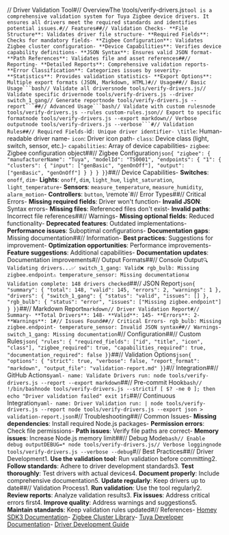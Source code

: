 // Driver Validation Tool#// OverviewThe \tools/verify-drivers.js` tool is a comprehensive validation system for Tuya Zigbee device drivers. It ensures all drivers meet the required standards and identifies potential issues.#// Features##// Validation Checks- **File Structure**: Validates driver file structure- **Required Fields**: Checks for mandatory fields- **Zigbee Configuration**: Validates Zigbee cluster configuration- **Device Capabilities**: Verifies device capability definitions- **JSON Syntax**: Ensures valid JSON format- **Path References**: Validates file and asset references##// Reporting- **Detailed Reports**: Comprehensive validation reports- **Error Classification**: Categorizes issues by severity- **Statistics**: Provides validation statistics- **Export Options**: Multiple export formats (JSON, Markdown, HTML)#// Usage##// Basic Usage```bash// Validate all driversnode tools/verify-drivers.js// Validate specific drivernode tools/verify-drivers.js --driver switch_1_gang// Generate reportnode tools/verify-drivers.js --report```##// Advanced Usage```bash// Validate with custom rulesnode tools/verify-drivers.js --rules custom-rules.json// Export to specific formatnode tools/verify-drivers.js --export markdown// Verbose outputnode tools/verify-drivers.js --verbose```#// Validation Rules##// Required Fields- `id`: Unique driver identifier- \title`: Human-readable driver name- `icon`: Driver icon path- `class`: Device class (light, switch, sensor, etc.)- `capabilities`: Array of device capabilities- `zigbee`: Zigbee configuration object##// Zigbee Configuration```json{ "zigbee": { "manufacturerName": "Tuya", "modelId": "TS0001", "endpoints": { "1": { "clusters": { "input": ["genBasic", "genOnOff"], "output": ["genBasic", "genOnOff"] } } } }}```##// Device Capabilities- **Switches**: `onoff`, `dim`- **Lights**: `onoff`, `dim`, `light_hue`, `light_saturation`, `light_temperature`- **Sensors**: `measure_temperature`, `measure_humidity`, `alarm_motion`- **Controllers**: `button`, \remote`#// Error Types##// Critical Errors- **Missing required fields**: Driver won't function- **Invalid JSON**: Syntax errors- **Missing files**: Referenced files don't exist- **Invalid paths**: Incorrect file references##// Warnings- **Missing optional fields**: Reduced functionality- **Deprecated features**: Outdated implementations- **Performance issues**: Suboptimal configurations- **Documentation gaps**: Missing documentation##// Information- **Best practices**: Suggestions for improvement- **Optimization opportunities**: Performance improvements- **Feature suggestions**: Additional capabilities- **Documentation updates**: Documentation improvements#// Output Formats##// Console Output```🔍 Validating drivers...✅ switch_1_gang: Valid❌ rgb_bulb: Missing zigbee.endpoint⚠️ temperature_sensor: Missing documentation📊 Validation complete: 148 drivers checked```##// JSON Report```json{ "summary": { "total": 148, "valid": 145, "errors": 2, "warnings": 1 }, "drivers": { "switch_1_gang": { "status": "valid", "issues": [] }, "rgb_bulb": { "status": "error", "issues": ["Missing zigbee.endpoint"] } }}```##// Markdown Report```markdown// Driver Validation Report#// Summary- **Total Drivers**: 148- **Valid**: 145- **Errors**: 2- **Warnings**: 1#// Issues Found##// Critical Errors- rgb_bulb: Missing zigbee.endpoint- temperature_sensor: Invalid JSON syntax##// Warnings- switch_1_gang: Missing documentation```#// Configuration##// Custom Rules```json{ "rules": { "required_fields": ["id", "title", "icon", "class"], "zigbee_required": true, "capabilities_required": true, "documentation_required": false }}```##// Validation Options```json{ "options": { "strict": true, "verbose": false, "report_format": "markdown", "output_file": "validation-report.md" }}```#// Integration##// GitHub Actions```yaml- name: Validate Drivers run: node tools/verify-drivers.js --report --export markdown```##// Pre-commit Hook```bash// !/bin/bashnode tools/verify-drivers.js --strictif [ $? -ne 0 ]; then echo "Driver validation failed" exit 1fi```##// Continuous Integration```yaml- name: Driver Validation run: | node tools/verify-drivers.js --report node tools/verify-drivers.js --export json > validation-report.json```#// Troubleshooting##// Common Issues- **Missing dependencies**: Install required Node.js packages- **Permission errors**: Check file permissions- **Path issues**: Verify file paths are correct- **Memory issues**: Increase Node.js memory limit##// Debug Mode```bash// Enable debug outputDEBUG=* node tools/verify-drivers.js// Verbose loggingnode tools/verify-drivers.js --verbose --debug```#// Best Practices##// Driver Development1. **Use the validation tool**: Run validation before committing2. **Follow standards**: Adhere to driver development standards3. **Test thoroughly**: Test drivers with actual devices4. **Document properly**: Include comprehensive documentation5. **Update regularly**: Keep drivers up to date##// Validation Process1. **Run validation**: Use the tool regularly2. **Review reports**: Analyze validation results3. **Fix issues**: Address critical errors first4. **Improve quality**: Address warnings and suggestions5. **Maintain standards**: Keep validation rules updated#// References- [Homey SDK3 Documentation](https://apps.athom.com/docs/)- [Zigbee Cluster Library](https://zigbeealliance.org/specifications/)- [Tuya Developer Documentation](https://developer.tuya.com/)- [Driver Development Guide](docs/development/driver-development.md) 